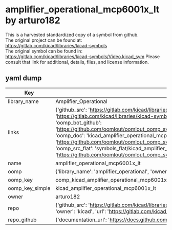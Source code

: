 # amplifier_operational_mcp6001x_lt by arturo182  
This is a harvested standardized copy of a symbol from github.  
The original project can be found at:  
https://gitlab.com/kicad/libraries/kicad-symbols  
The original symbol can be found in:
https://gitlab.com/kicad/libraries/kicad-symbols/Video.kicad_sym
Please consult that link for additional, details, files, and license information.  
## yaml dump  
| Key | Value |  
| --- | --- |  
| library_name | Amplifier_Operational |  
| links | {'github_src': 'https://gitlab.com/kicad/libraries/kicad-symbols/Video.kicad_sym', 'github_src_repo': 'https://gitlab.com/kicad/libraries/kicad-symbols', 'oomp_bot': 'kicad_amplifier_operational_mcp6001x_lt/working', 'oomp_bot_github': 'https://github.com/oomlout/oomlout_oomp_symbol_bot/tree/main/kicad_amplifier_operational_mcp6001x_lt/working', 'oomp_doc': 'kicad_amplifier_operational_mcp6001x_lt/working', 'oomp_doc_github': 'https://github.com/oomlout/oomlout_oomp_symbol_doc/tree/main/kicad_amplifier_operational_mcp6001x_lt/working', 'oomp_src_flat': 'symbols_flat/kicad_amplifier_operational_mcp6001x_lt/working', 'oomp_src_flat_github': 'https://github.com/oomlout/oomlout_oomp_symbol_src/tree/main/kicad_amplifier_operational_mcp6001x_lt/working'} |  
| name | amplifier_operational_mcp6001x_lt |  
| oomp | {'library_name': 'amplifier_operational', 'owner_name': 'kicad', 'symbol_name': 'amplifier_operational_mcp6001x_lt'} |  
| oomp_key | oomp_kicad_amplifier_operational_mcp6001x_lt |  
| oomp_key_simple | kicad_amplifier_operational_mcp6001x_lt |  
| owner | arturo182 |  
| repo | {'github_src': 'https://gitlab.com/kicad/libraries/kicad-symbols/Video.kicad_sym', 'name': 'libraries/kicad-symbols', 'owner': 'kicad', 'url': 'https://gitlab.com/kicad/libraries/kicad-symbols'} |  
| repo_github | {'documentation_url': 'https://docs.github.com/rest/repos/repos#get-a-repository', 'message': 'Not Found'} |  

